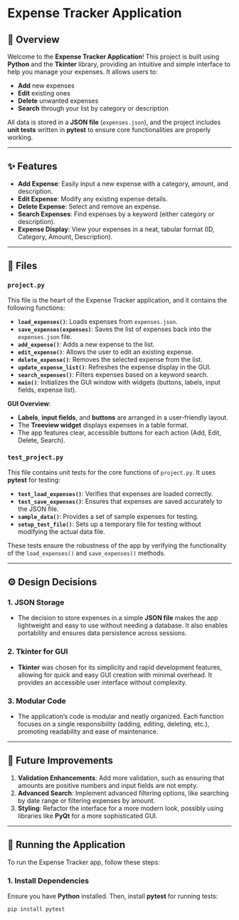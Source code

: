 # Expense Tracker Application

## 🌟 **Overview**

Welcome to the **Expense Tracker Application**! This project is built using **Python** and the **Tkinter** library, providing an intuitive and simple interface to help you manage your expenses. It allows users to:

- **Add** new expenses
- **Edit** existing ones
- **Delete** unwanted expenses
- **Search** through your list by category or description

All data is stored in a **JSON file** (`expenses.json`), and the project includes **unit tests** written in **pytest** to ensure core functionalities are properly working.

---

## ✨ **Features**

- **Add Expense**: Easily input a new expense with a category, amount, and description.
- **Edit Expense**: Modify any existing expense details.
- **Delete Expense**: Select and remove an expense.
- **Search Expenses**: Find expenses by a keyword (either category or description).
- **Expense Display**: View your expenses in a neat, tabular format (ID, Category, Amount, Description).

---

## 📁 **Files**

### `project.py`

This file is the heart of the Expense Tracker application, and it contains the following functions:

- **`load_expenses()`**: Loads expenses from `expenses.json`.
- **`save_expenses(expenses)`**: Saves the list of expenses back into the `expenses.json` file.
- **`add_expense()`**: Adds a new expense to the list.
- **`edit_expense()`**: Allows the user to edit an existing expense.
- **`delete_expense()`**: Removes the selected expense from the list.
- **`update_expense_list()`**: Refreshes the expense display in the GUI.
- **`search_expenses()`**: Filters expenses based on a keyword search.
- **`main()`**: Initializes the GUI window with widgets (buttons, labels, input fields, expense list).

**GUI Overview**:
- **Labels**, **input fields**, and **buttons** are arranged in a user-friendly layout.
- The **Treeview widget** displays expenses in a table format.
- The app features clear, accessible buttons for each action (Add, Edit, Delete, Search).

### `test_project.py`

This file contains unit tests for the core functions of `project.py`. It uses **pytest** for testing:

- **`test_load_expenses()`**: Verifies that expenses are loaded correctly.
- **`test_save_expenses()`**: Ensures that expenses are saved accurately to the JSON file.
- **`sample_data()`**: Provides a set of sample expenses for testing.
- **`setup_test_file()`**: Sets up a temporary file for testing without modifying the actual data file.

These tests ensure the robustness of the app by verifying the functionality of the `load_expenses()` and `save_expenses()` methods.

---

## ⚙️ **Design Decisions**

### 1. **JSON Storage**
- The decision to store expenses in a simple **JSON file** makes the app lightweight and easy to use without needing a database. It also enables portability and ensures data persistence across sessions.

### 2. **Tkinter for GUI**
- **Tkinter** was chosen for its simplicity and rapid development features, allowing for quick and easy GUI creation with minimal overhead. It provides an accessible user interface without complexity.

### 3. **Modular Code**
- The application’s code is modular and neatly organized. Each function focuses on a single responsibility (adding, editing, deleting, etc.), promoting readability and ease of maintenance.

---

## 🔮 **Future Improvements**

1. **Validation Enhancements**: Add more validation, such as ensuring that amounts are positive numbers and input fields are not empty.
2. **Advanced Search**: Implement advanced filtering options, like searching by date range or filtering expenses by amount.
3. **Styling**: Refactor the interface for a more modern look, possibly using libraries like **PyQt** for a more sophisticated GUI.

---

## 🚀 **Running the Application**

To run the Expense Tracker app, follow these steps:

### 1. Install Dependencies

Ensure you have **Python** installed. Then, install **pytest** for running tests:

```bash
pip install pytest
